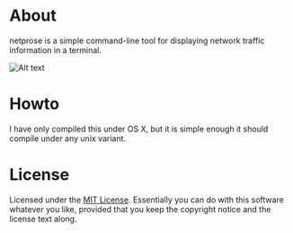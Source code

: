 About
=====

netprose is a simple command-line tool for displaying network traffic information in a terminal.

![Alt text](https://raw.github.com/KittyMac/netprose/master/netprose.png "Netprose Screenshot")

Howto
=====

I have only compiled this under OS X, but it is simple enough it should compile under any unix variant.

License
=======

Licensed under the [MIT License][license]. Essentially you can do with this
software whatever you like, provided that you keep the copyright notice and
the license text along.

[license]: http://www.opensource.org/licenses/mit-license.php


